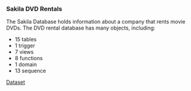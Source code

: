 
### Sakila DVD Rentals
The Sakila Database holds information about a company that rents movie DVDs. The DVD rental database has many objects, including:  

* 15 tables
* 1 trigger
* 7 views
* 8 functions
* 1 domain
* 13 sequence

[Dataset](https://www.postgresqltutorial.com/postgresql-sample-database/)
